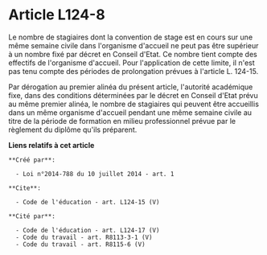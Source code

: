 # Article L124-8

Le nombre de stagiaires dont la convention de stage est en cours sur une même semaine civile dans l'organisme d'accueil ne
peut pas être supérieur à un nombre fixé par décret en Conseil d'Etat. Ce nombre tient compte des effectifs de l'organisme
d'accueil. Pour l'application de cette limite, il n'est pas tenu compte des périodes de prolongation prévues à l'article L.
124-15. 

Par dérogation au premier alinéa du présent article, l'autorité académique fixe, dans des conditions déterminées par le
décret en Conseil d'Etat prévu au même premier alinéa, le nombre de stagiaires qui peuvent être accueillis dans un même
organisme d'accueil pendant une même semaine civile au titre de la période de formation en milieu professionnel prévue par le
règlement du diplôme qu'ils préparent.

**Liens relatifs à cet article**

	**Créé par**:

	  - Loi n°2014-788 du 10 juillet 2014 - art. 1

	**Cite**:

	  - Code de l'éducation - art. L124-15 (V)

	**Cité par**:

	  - Code de l'éducation - art. L124-17 (V)
	  - Code du travail - art. R8113-3-1 (V)
	  - Code du travail - art. R8115-6 (V)
